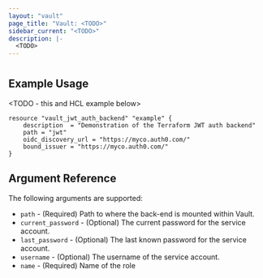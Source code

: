 ```yaml
---
layout: "vault"
page_title: "Vault: <TODO>"
sidebar_current: "<TODO>"
description: |-
  <TODO>
---
```


# <TODO>

<TODO>

## Example Usage

<TODO - this and HCL example below>
```hcl
resource "vault_jwt_auth_backend" "example" {
    description  = "Demonstration of the Terraform JWT auth backend"
    path = "jwt"
    oidc_discovery_url = "https://myco.auth0.com/"
    bound_issuer = "https://myco.auth0.com/"
}
```

## Argument Reference

The following arguments are supported:
* `path` - (Required) Path to where the back-end is mounted within Vault.
* `current_password` - (Optional) The current password for the service account.
* `last_password` - (Optional) The last known password for the service account.
* `username` - (Optional) The username of the service account.
* `name` - (Required) Name of the role
